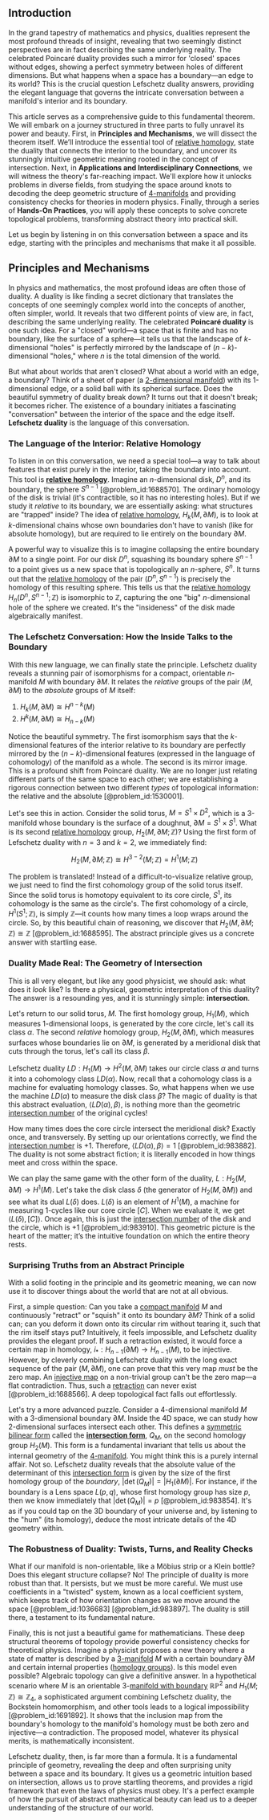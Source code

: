 ## Introduction
In the grand tapestry of mathematics and physics, dualities represent the most profound threads of insight, revealing that two seemingly distinct perspectives are in fact describing the same underlying reality. The celebrated Poincaré duality provides such a mirror for 'closed' spaces without edges, showing a perfect symmetry between holes of different dimensions. But what happens when a space has a boundary—an edge to its world? This is the crucial question Lefschetz duality answers, providing the elegant language that governs the intricate conversation between a manifold's interior and its boundary.

This article serves as a comprehensive guide to this fundamental theorem. We will embark on a journey structured in three parts to fully unravel its power and beauty. First, in **Principles and Mechanisms**, we will dissect the theorem itself. We’ll introduce the essential tool of [relative homology](@article_id:158854), state the duality that connects the interior to the boundary, and uncover its stunningly intuitive geometric meaning rooted in the concept of intersection. Next, in **Applications and Interdisciplinary Connections**, we will witness the theory's far-reaching impact. We'll explore how it unlocks problems in diverse fields, from studying the space around knots to decoding the deep geometric structure of [4-manifolds](@article_id:196073) and providing consistency checks for theories in modern physics. Finally, through a series of **Hands-On Practices**, you will apply these concepts to solve concrete topological problems, transforming abstract theory into practical skill.

Let us begin by listening in on this conversation between a space and its edge, starting with the principles and mechanisms that make it all possible.

## Principles and Mechanisms

In physics and mathematics, the most profound ideas are often those of duality. A duality is like finding a secret dictionary that translates the concepts of one seemingly complex world into the concepts of another, often simpler, world. It reveals that two different points of view are, in fact, describing the same underlying reality. The celebrated **Poincaré duality** is one such idea. For a "closed" world—a space that is finite and has no boundary, like the surface of a sphere—it tells us that the landscape of $k$-dimensional "holes" is perfectly mirrored by the landscape of $(n-k)$-dimensional "holes," where $n$ is the total dimension of the world.

But what about worlds that aren't closed? What about a world with an edge, a boundary? Think of a sheet of paper (a [2-dimensional manifold](@article_id:266956)) with its 1-dimensional edge, or a solid ball with its spherical surface. Does the beautiful symmetry of duality break down? It turns out that it doesn't break; it becomes richer. The existence of a boundary initiates a fascinating "conversation" between the interior of the space and the edge itself. **Lefschetz duality** is the language of this conversation.

### The Language of the Interior: Relative Homology

To listen in on this conversation, we need a special tool—a way to talk about features that exist purely in the interior, taking the boundary into account. This tool is **[relative homology](@article_id:158854)**. Imagine an $n$-dimensional disk, $D^n$, and its boundary, the sphere $S^{n-1}$ [@problem_id:1688570]. The ordinary homology of the disk is trivial (it's contractible, so it has no interesting holes). But if we study it *relative* to its boundary, we are essentially asking: what structures are "trapped" inside? The idea of [relative homology](@article_id:158854), $H_k(M, \partial M)$, is to look at $k$-dimensional chains whose own boundaries don't have to vanish (like for absolute homology), but are required to lie entirely on the boundary $\partial M$.

A powerful way to visualize this is to imagine collapsing the entire boundary $\partial M$ to a single point. For our disk $D^n$, squashing its boundary sphere $S^{n-1}$ to a point gives us a new space that is topologically an $n$-sphere, $S^n$. It turns out that the [relative homology](@article_id:158854) of the pair $(D^n, S^{n-1})$ is precisely the homology of this resulting sphere. This tells us that the [relative homology](@article_id:158854) $H_n(D^n, S^{n-1}; \mathbb{Z})$ is isomorphic to $\mathbb{Z}$, capturing the one "big" $n$-dimensional hole of the sphere we created. It's the "insideness" of the disk made algebraically manifest.

### The Lefschetz Conversation: How the Inside Talks to the Boundary

With this new language, we can finally state the principle. Lefschetz duality reveals a stunning pair of isomorphisms for a compact, orientable $n$-manifold $M$ with boundary $\partial M$. It relates the *relative* groups of the pair $(M, \partial M)$ to the *absolute* groups of $M$ itself:

1.  $H_k(M, \partial M) \cong H^{n-k}(M)$
2.  $H^{k}(M, \partial M) \cong H_{n-k}(M)$

Notice the beautiful symmetry. The first isomorphism says that the $k$-dimensional features of the interior relative to its boundary are perfectly mirrored by the $(n-k)$-dimensional features (expressed in the language of cohomology) of the manifold as a whole. The second is its mirror image. This is a profound shift from Poincaré duality. We are no longer just relating different parts of the same space to each other; we are establishing a rigorous connection between two different *types* of topological information: the relative and the absolute [@problem_id:1530001].

Let's see this in action. Consider the solid torus, $M = S^1 \times D^2$, which is a 3-manifold whose boundary is the surface of a doughnut, $\partial M = S^1 \times S^1$. What is its second [relative homology](@article_id:158854) group, $H_2(M, \partial M; \mathbb{Z})$? Using the first form of Lefschetz duality with $n=3$ and $k=2$, we immediately find:

$$H_2(M, \partial M; \mathbb{Z}) \cong H^{3-2}(M; \mathbb{Z}) = H^1(M; \mathbb{Z})$$

The problem is translated! Instead of a difficult-to-visualize relative group, we just need to find the first cohomology group of the solid torus itself. Since the solid torus is homotopy equivalent to its core circle, $S^1$, its cohomology is the same as the circle's. The first cohomology of a circle, $H^1(S^1; \mathbb{Z})$, is simply $\mathbb{Z}$—it counts how many times a loop wraps around the circle. So, by this beautiful chain of reasoning, we discover that $H_2(M, \partial M; \mathbb{Z}) \cong \mathbb{Z}$ [@problem_id:1688595]. The abstract principle gives us a concrete answer with startling ease.

### Duality Made Real: The Geometry of Intersection

This is all very elegant, but like any good physicist, we should ask: what does it *look* like? Is there a physical, geometric interpretation of this duality? The answer is a resounding yes, and it is stunningly simple: **intersection**.

Let's return to our solid torus, $M$. The first homology group, $H_1(M)$, which measures 1-dimensional loops, is generated by the core circle, let's call its class $\alpha$. The second *relative* homology group, $H_2(M, \partial M)$, which measures surfaces whose boundaries lie on $\partial M$, is generated by a meridional disk that cuts through the torus, let's call its class $\beta$.

Lefschetz duality $LD: H_1(M) \to H^2(M, \partial M)$ takes our circle class $\alpha$ and turns it into a cohomology class $LD(\alpha)$. Now, recall that a cohomology class is a machine for evaluating homology classes. So, what happens when we use the machine $LD(\alpha)$ to measure the disk class $\beta$? The magic of duality is that this abstract evaluation, $\langle LD(\alpha), \beta \rangle$, is nothing more than the geometric [intersection number](@article_id:160705) of the original cycles!

How many times does the core circle intersect the meridional disk? Exactly once, and transversely. By setting up our orientations correctly, we find the [intersection number](@article_id:160705) is $+1$. Therefore, $\langle LD(\alpha), \beta \rangle = 1$ [@problem_id:983882]. The duality is not some abstract fiction; it is literally encoded in how things meet and cross within the space.

We can play the same game with the other form of the duality, $L: H_2(M, \partial M) \to H^1(M)$. Let's take the disk class $\delta$ (the generator of $H_2(M, \partial M)$) and see what its dual $L(\delta)$ does. $L(\delta)$ is an element of $H^1(M)$, a machine for measuring 1-cycles like our core circle $[C]$. When we evaluate it, we get $\langle L(\delta), [C] \rangle$. Once again, this is just the [intersection number](@article_id:160705) of the disk and the circle, which is $+1$ [@problem_id:983910]. This geometric picture is the heart of the matter; it’s the intuitive foundation on which the entire theory rests.

### Surprising Truths from an Abstract Principle

With a solid footing in the principle and its geometric meaning, we can now use it to discover things about the world that are not at all obvious.

First, a simple question: Can you take a [compact manifold](@article_id:158310) $M$ and continuously "retract" or "squish" it onto its boundary $\partial M$? Think of a solid can; can you deform it down onto its circular rim without tearing it, such that the rim itself stays put? Intuitively, it feels impossible, and Lefschetz duality provides the elegant proof. If such a retraction existed, it would force a certain map in homology, $i_*: H_{n-1}(\partial M) \to H_{n-1}(M)$, to be injective. However, by cleverly combining Lefschetz duality with the long exact sequence of the pair $(M, \partial M)$, one can prove that this very map *must* be the zero map. An [injective map](@article_id:262269) on a non-trivial group can't be the zero map—a flat contradiction. Thus, such a [retraction](@article_id:150663) can never exist [@problem_id:1688566]. A deep topological fact falls out effortlessly.

Let's try a more advanced puzzle. Consider a 4-dimensional manifold $M$ with a 3-dimensional boundary $\partial M$. Inside the 4D space, we can study how 2-dimensional surfaces intersect each other. This defines a [symmetric bilinear form](@article_id:147787) called the **[intersection form](@article_id:160581)**, $Q_M$, on the second homology group $H_2(M)$. This form is a fundamental invariant that tells us about the internal geometry of the [4-manifold](@article_id:161353). You might think this is a purely internal affair. Not so. Lefschetz duality reveals that the absolute value of the determinant of this [intersection form](@article_id:160581) is given by the size of the first homology group of the *boundary*, $|\det(Q_M)| = |H_1(\partial M)|$. For instance, if the boundary is a Lens space $L(p,q)$, whose first homology group has size $p$, then we know immediately that $|\det(Q_M)| = p$ [@problem_id:983854]. It's as if you could tap on the 3D boundary of your universe and, by listening to the "hum" (its homology), deduce the most intricate details of the 4D geometry within.

### The Robustness of Duality: Twists, Turns, and Reality Checks

What if our manifold is non-orientable, like a Möbius strip or a Klein bottle? Does this elegant structure collapse? No! The principle of duality is more robust than that. It persists, but we must be more careful. We must use coefficients in a "twisted" system, known as a local coefficient system, which keeps track of how orientation changes as we move around the space [@problem_id:1036683] [@problem_id:983897]. The duality is still there, a testament to its fundamental nature.

Finally, this is not just a beautiful game for mathematicians. These deep structural theorems of topology provide powerful consistency checks for theoretical physics. Imagine a physicist proposes a new theory where a state of matter is described by a [3-manifold](@article_id:192990) $M$ with a certain boundary $\partial M$ and certain internal properties ([homology groups](@article_id:135946)). Is this model even possible? Algebraic topology can give a definitive answer. In a hypothetical scenario where $M$ is an orientable 3-[manifold with boundary](@article_id:159536) $\mathbb{RP}^2$ and $H_1(M; \mathbb{Z}) \cong \mathbb{Z}_4$, a sophisticated argument combining Lefschetz duality, the Bockstein homomorphism, and other tools leads to a logical impossibility [@problem_id:1691892]. It shows that the inclusion map from the boundary's homology to the manifold's homology must be both zero and injective—a contradiction. The proposed model, whatever its physical merits, is mathematically inconsistent.

Lefschetz duality, then, is far more than a formula. It is a fundamental principle of geometry, revealing the deep and often surprising unity between a space and its boundary. It gives us a geometric intuition based on intersection, allows us to prove startling theorems, and provides a rigid framework that even the laws of physics must obey. It's a perfect example of how the pursuit of abstract mathematical beauty can lead us to a deeper understanding of the structure of our world.